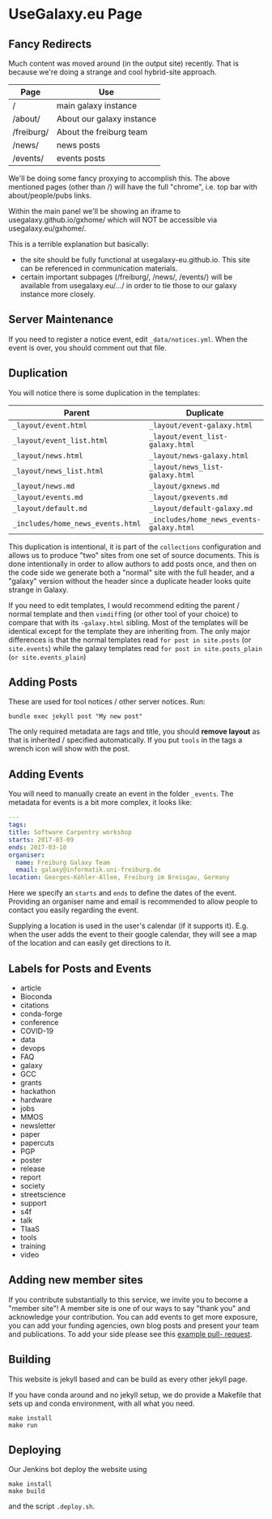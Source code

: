 # UseGalaxy.eu Page

## Fancy Redirects

Much content was moved around (in the output site) recently. That is because we're doing a strange and cool hybrid-site approach.

Page       | Use
---------- | ---
/          | main galaxy instance
/about/    | About our galaxy instance
/freiburg/ | About the freiburg team
/news/     | news posts
/events/   | events posts

We'll be doing some fancy proxying to accomplish this. The above mentioned
pages (other than /) will have the full "chrome", i.e. top bar with
about/people/pubs links.

Within the main panel we'll be showing an iframe to usegalaxy.github.io/gxhome/
which will NOT be accessible via usegalaxy.eu/gxhome/.

This is a terrible explanation but basically:

- the site should be fully functional at usegalaxy-eu.github.io. This site can be referenced in communication materials.
- certain important subpages (/freiburg/, /news/, /events/) will be available from usegalaxy.eu/.../ in order to tie those to our galaxy instance more closely.


## Server Maintenance

If you need to register a notice event, edit `_data/notices.yml`. When
the event is over, you should comment out that file.


## Duplication

You will notice there is some duplication in the templates:

Parent                            | Duplicate
---------------                   | --------------
`_layout/event.html`              | `_layout/event-galaxy.html`
`_layout/event_list.html`         | `_layout/event_list-galaxy.html`
`_layout/news.html`               | `_layout/news-galaxy.html`
`_layout/news_list.html`          | `_layout/news_list-galaxy.html`
`_layout/news.md`                 | `_layout/gxnews.md`
`_layout/events.md`               | `_layout/gxevents.md`
`_layout/default.md`              | `_layout/default-galaxy.md`
`_includes/home_news_events.html` | `_includes/home_news_events-galaxy.html`

This duplication is intentional, it is part of the `collections` configuration
and allows us to produce "two" sites from one set of source documents. This is
done intentionally in order to allow authors to add posts once, and then on the
code side we generate both a "normal" site with the full header, and a "galaxy"
version without the header since a duplicate header looks quite strange in
Galaxy.

If you need to edit templates, I would recommend editing the parent / normal
template and then `vimdiff`ing (or other tool of your choice) to compare that
with its `-galaxy.html` sibling. Most of the templates will be identical except for
the template they are inheriting from. The only major differences is that the
normal templates read `for post in site.posts` (or `site.events`) while the
galaxy templates read `for post in site.posts_plain` (`or site.events_plain`)


## Adding Posts

These are used for tool notices / other server notices. Run:

```
bundle exec jekyll post "My new post"
```

The only required metadata are tags and title, you should **remove layout** as that is inherited / specified automatically. If you put `tools` in the tags a wrench icon will show with the post.


## Adding Events

You will need to manually create an event in the folder `_events`. The metadata for events is a bit more complex, it looks like:

```yaml
---
tags:
title: Software Carpentry workshop
starts: 2017-03-09
ends: 2017-03-10
organiser:
  name: Freiburg Galaxy Team
  email: galaxy@informatik.uni-freiburg.de
location: Georges-Köhler-Allee, Freiburg im Breisgau, Germany
```

Here we specify an `starts` and `ends` to define the dates of the event.
Providing an organiser name and email is recommended to allow people to contact
you easily regarding the event.

Supplying a location is used in the user's calendar (if it supports it). E.g. when
the user adds the event to their google calendar, they will see a map of the location
and can easily get directions to it.

## Labels for Posts and Events

- article
- Bioconda
- citations
- conda-forge
- conference
- COVID-19
- data
- devops
- FAQ
- galaxy
- GCC
- grants
- hackathon
- hardware
- jobs
- MMOS
- newsletter
- paper
- papercuts
- PGP
- poster
- release
- report
- society
- streetscience
- support
- s4f
- talk
- TIaaS
- tools
- training
- video

## Adding new member sites

If you contribute substantially to this service, we invite you to become a "member site"!
A member site is one of our ways to say "thank you" and acknowledge your contribution. You can
add events to get more exposure, you can add your funding agencies, own blog posts and present your
team and publications. To add your side please see this
[example pull- request](https://github.com/usegalaxy-eu/website/pull/405).


## Building

This website is jekyll based and can be build as every other jekyll page.

If you have conda around and no jekyll setup, we do provide a Makefile that sets up and
conda environment, with all what you need.

```console
make install
make run
```

## Deploying

Our Jenkins bot deploy the website using 

```console
make install
make build
```
and the script `.deploy.sh`.

